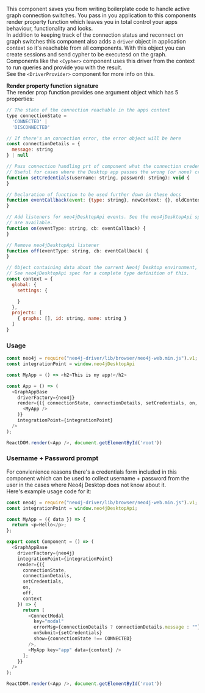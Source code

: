 This component saves you from writing boilerplate code to handle active graph connection switches.
You pass in you application to this components render property function which leaves you in total control your apps behaviour, functionality and looks.  
In addition to keeping track of the connection status and reconnect on graph switches this component also adds a `driver` object in application context so it's reachable from all components.
With this object you can create sessions and send cypher to be executesd on the graph. 
Components like the `<Cypher>` component uses this driver from the context to run queries and provide you with the result.  
See the `<DriverProvider>` component for more info on this.

**Render property function signature**  
The render prop function provides one argument object which has 5 properties:

```javascript static
// The state of the connection reachable in the apps context
type connectionState = 
  'CONNECTED' |
  'DISCONNECTED'

// If there's an connection error, the error object will be here
const connectionDetails = {
  message: string
} | null

// Pass connection handling prt of component what the connection credentials are.
// Useful for cases where the Desktop app passes the wrong (or none) credentials the graph apps.
function setCredentials(username: string, password: string): void {
}

// Declaration of function to be used further down in these docs
function eventCallback(event: {type: string}, newContext: {}, oldContext): void {
}

// Add listeners for neo4jDesktopApi events. See the neo4jDesktopApi spec for events that
// are available.
function on(eventType: string, cb: eventCallback) {
}

// Remove neo4jDesktopApi listener
function off(eventType: string, cb: eventCallback) {
}

// Object containing data about the current Neo4j Desktop environment, including all projects etc.
// See neo4jDesktopApi spec for a complete type definition of this.
const context = {
  global: {
    settings: {

    }
  },
  projects: [
    { graphs: [], id: string, name: string }
  ]
}

```

### Usage

```javascript static
const neo4j = require("neo4j-driver/lib/browser/neo4j-web.min.js").v1;
const integrationPoint = window.neo4jDesktopApi

const MyApp = () => <h2>This is my app!</h2>

const App = () => (
  <GraphAppBase
    driverFactory={neo4j}
    render={({ connectionState, connectionDetails, setCredentials, on, off, context }) => (
      <MyApp />
    )}
    integrationPoint={integrationPoint}
  />
);

ReactDOM.render(<App />, document.getElementById('root'))
```

### Username + Password prompt
For convienience reasons there's a credentials form included in this component which can be used to collect username + password from the user in the cases where Neo4j Desktop does not know about it.  
Here's example usage code for it:

```javascript static
const neo4j = require("neo4j-driver/lib/browser/neo4j-web.min.js").v1;
const integrationPoint = window.neo4jDesktopApi;

const MyApp = ({ data }) => {
  return <p>Hello</p>;
};

export const Component = () => (
  <GraphAppBase
    driverFactory={neo4j}
    integrationPoint={integrationPoint}
    render={({
      connectionState,
      connectionDetails,
      setCredentials,
      on,
      off,
      context
    }) => {
      return [
        <ConnectModal
          key="modal"
          errorMsg={connectionDetails ? connectionDetails.message : ""}
          onSubmit={setCredentials}
          show={connectionState !== CONNECTED}
        />,
        <MyApp key="app" data={context} />
      ];
    }}
  />
);

ReactDOM.render(<App />, document.getElementById('root'))
```
